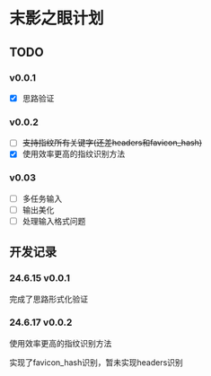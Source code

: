 # 末影之眼计划

## TODO

### v0.0.1

- [x] 思路验证

### v0.0.2

- [ ] ~~支持指纹所有关键字(还差headers和favicon_hash)~~
- [x] 使用效率更高的指纹识别方法

### v0.03

- [ ] 多任务输入
- [ ] 输出美化
- [ ] 处理输入格式问题

## 开发记录

### 24.6.15 v0.0.1

完成了思路形式化验证

### 24.6.17 v0.0.2

使用效率更高的指纹识别方法

实现了favicon_hash识别，暂未实现headers识别